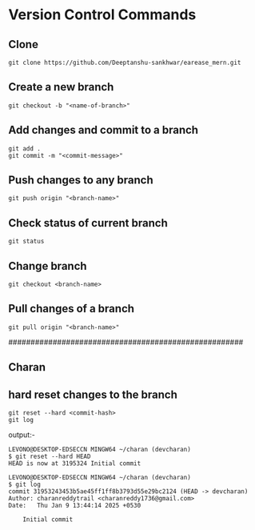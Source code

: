 # Version Control Commands

## Clone
```
git clone https://github.com/Deeptanshu-sankhwar/earease_mern.git
```
## Create a new branch
```
git checkout -b "<name-of-branch>"
```
## Add changes and commit to a branch
```
git add .
git commit -m "<commit-message>"
```
## Push changes to any branch
```
git push origin "<branch-name>"
```
## Check status of current branch
```
git status
```
## Change branch
```
git checkout <branch-name>
```
## Pull changes of a branch
```
git pull origin "<branch-name>"
```
#####################################################
## Charan
## hard reset changes to the branch
```
git reset --hard <commit-hash>
git log
```
output:-
```
LEVONO@DESKTOP-EDSECCN MINGW64 ~/charan (devcharan)
$ git reset --hard HEAD
HEAD is now at 3195324 Initial commit
```
```
LEVONO@DESKTOP-EDSECCN MINGW64 ~/charan (devcharan)
$ git log
commit 31953243453b5ae45ff1ff8b3793d55e29bc2124 (HEAD -> devcharan)
Author: charanreddytrail <charanreddy1736@gmail.com>
Date:   Thu Jan 9 13:44:14 2025 +0530

    Initial commit
```

